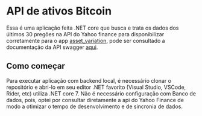 # API de ativos Bitcoin
Essa é uma aplicação feita .NET core que busca e trata os dados dos últimos 30 pregões na API do Yahoo finance para disponibilizar corretamente para o app [asset_variation](https://github.com/douglas77costa/asset_variation "asset_variation"), pode ser consultado a documentação da API swagger [aqui](https://asset-variation-api.azurewebsites.net/swagger/index.html "aqui").


## Como começar
Para executar aplicação com backend local, é necessário clonar o repositório e abri-lo em seu editor .NET favorito (Visual Studio, VSCode, Rider, etc) utiliza .NET core 7. Não é necessário configuração com Banco de dados, pois, optei por consultar diretamente a api do Yahoo Finance de modo a otimizar o tempo de desenvolvimento e de sincronia de dados.

